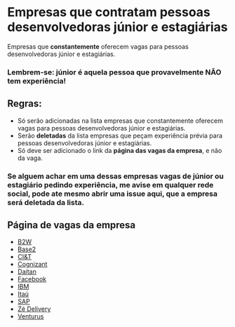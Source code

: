 # Empresas que contratam pessoas desenvolvedoras júnior e estagiárias

Empresas que **constantemente** oferecem vagas para pessoas desenvolvedoras júnior e estagiárias.

### Lembrem-se: júnior é aquela pessoa que provavelmente NÃO tem experiência!

## Regras:
- Só serão adicionadas na lista empresas que constantemente oferecem vagas para pessoas desenvolvedoras júnior e estagiárias.
- Serão **deletadas** da lista empresas que peçam experiência prévia para pessoas desenvolvedoras júnior e estagiárias.
- Só deve ser adicionado o link da **página das vagas da empresa**, e não da vaga.

### Se alguem achar em uma dessas empresas vagas de júnior ou estagiário pedindo experiência, me avise em qualquer rede social, pode ate mesmo abrir uma issue aqui, que a empresa será deletada da lista.

## Página de vagas da empresa

- [B2W](https://carreiras.b2w.io/)
- [Base2](https://jobs.solides.com/base2)
- [CI&T](https://br.ciandt.com/carreiras/programa-de-estagio-next-gen)
- [Cognizant](https://careers.cognizant.com/br/pt)
- [Daitan](https://careers-br.daitan.com/pt/vagas/)
- [Facebook](https://fbestagio2021.splashthat.com/)
- [IBM](https://www.ibm.com/br-pt/employment/entrylevel/)
- [Itaú](https://trabalheconosco.vagas.com.br/itauunibanco/oportunidades)
- [SAP](https://www.sap.com/brazil/about/careers.html)
- [Zé Delivery](https://zedelivery.gupy.io/)
- [Venturus](https://jobs.kenoby.com/venturus/)
